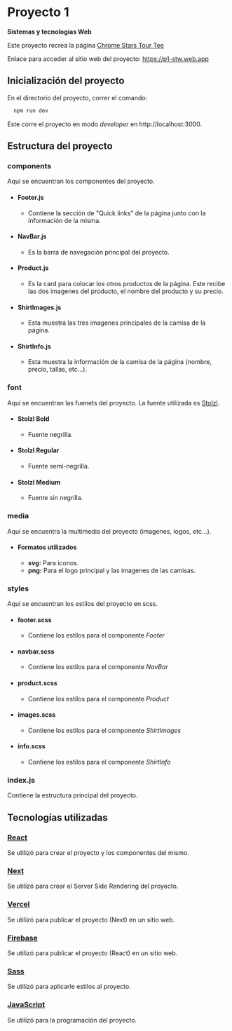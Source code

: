 # Proyecto 1 
**Sistemas y tecnologías Web**

  Este proyecto recrea la página [Chrome Stars Tour Tee](https://usshop.marinaofficial.co.uk/products/chrome-stars-tour-tee?variant=40288876920915)

  Enlace para acceder al sitio web del proyecto: https://p1-stw.web.app


## Inicialización del proyecto

  En el directorio del proyecto, correr el comando:
  ```bash
    npm run dev
  ```

  Este corre el proyecto en modo *developer* en http://localhost:3000.


## Estructura del proyecto

  ### components
  Aquí se encuentran los componentes del proyecto.

  - #### Footer.js
    - Contiene la sección de "Quick links" de la página junto con la información de la misma.
   
  - #### NavBar.js
    - Es la barra de navegación principal del proyecto.
  
  - #### Product.js
    - Es la card para colocar los otros productos de la página. Este recibe las dos imagenes del producto, el nombre del producto y su precio.
  
  - #### ShirtImages.js
    - Esta muestra las tres imagenes principales de la camisa de la página.
  
  - #### ShirtInfo.js
    - Esta muestra la información de la camisa de la página (nombre, precio, tallas, etc...).

### font
Aquí se encuentran las fuenets del proyecto. La fuente utilizada es [Stolzl](https://fonts.adobe.com/fonts/stolzl).

  - #### Stolzl Bold
    - Fuente negrilla.

  - #### Stolzl Regular
    - Fuente semi-negrilla.

  - #### Stolzl Medium
    - Fuente sin negrilla.  

### media
Aquí se encuentra la multimedia del proyecto (imagenes, logos, etc...).

  - #### Formatos utilizados
    - **svg:** Para iconos.
    - **png:** Para el logo principal y las imagenes de las camisas.

### styles
Aquí se encuentran los estilos del proyecto en scss.

  - #### footer.scss
    - Contiene los estilos para el componente *Footer*
   
  - #### navbar.scss
    - Contiene los estilos para el componente *NavBar*
  
  - #### product.scss
    - Contiene los estilos para el componente *Product*
  
  - #### images.scss
    - Contiene los estilos para el componente *ShirtImages*
  
  - #### info.scss
    - Contiene los estilos para el componente *ShirtInfo*

### index.js
Contiene la estructura principal del proyecto.


## Tecnologías utilizadas

  ### [React](https://es.react.dev)
  Se utilizó para crear el proyecto y los componentes del mismo.

  ### [Next](https://nextjs.org)
  Se utilizó para crear el Server Side Rendering del proyecto.

  ### [Vercel](https://vercel.com)
  Se utilizó para publicar el proyecto (Next) en un sitio web.

  ### [Firebase](https://firebase.google.com/?hl=es)
  Se utilizó para publicar el proyecto (React) en un sitio web.

  ### [Sass](https://sass-lang.com)
  Se utilizó para aplicarle estilos al proyecto.

  ### [JavaScript](https://www.javascript.com)
  Se utilizó para la programación del proyecto.
